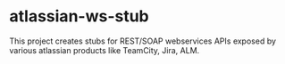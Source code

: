 # atlassian-ws-stub
This project creates stubs for REST/SOAP webservices APIs exposed by various atlassian products like TeamCity, Jira, ALM.
